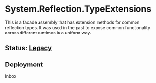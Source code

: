 # System.Reflection.TypeExtensions
This is a facade assembly that has extension methods for common reflection types. It was used in the past to expose common functionality across different runtimes in a uniform way.

## Status: [Legacy](../../libraries/README.md)

## Deployment
Inbox
